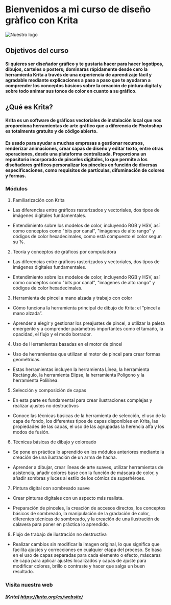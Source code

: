 # Bienvenidos a mi curso de diseño gràfico con Krita
![Nuestro logo](https://miro.medium.com/v2/resize:fit:968/1*YEivQv6S_WJBxCvGijE0Lw.png "Logo Krita") 
## Objetivos del curso
####  Si quieres ser diseñador gráfico y te gustaría hacer para hacer logotipos, dibujos, carteles o posters; dominaras rápidamente desde cero la herramienta Krita a través de una experiencia de aprendizaje fácil y agradable mediante explicaciones a paso a paso que te ayudaran a comprender los conceptos básicos sobre la creación de pintura digital y sobre todo animar sus tonos de color en cuanto a su gráfico.

## ¿Qué es Krita?
#### Krita es un software de gráficos vectoriales de instalación local que nos proporciona herramientas de arte gráfico que a diferencia de Photoshop es totalmente gratuito y de código abierto.
#### Es usado para ayudar a muchas empresas a gestionar recursos, renderizar animaciones, crear capas de diseño y editar texto, entre otras operaciones, desde una plataforma centralizada. Proporciona un repositorio incorporado de pinceles digitales, lo que permite a los diseñadores gráficos personalizar los pinceles en función de diversas especificaciones, como requisitos de partículas, difuminación de colores y formas.


### Módulos
1. Familiarización con Krita
- Las diferencias entre gráficos rasterizados y vectoriales, dos tipos de imágenes digitales fundamentales.

- Entendimiento sobre los modelos de color, incluyendo RGB y HSV, así como conceptos como "bits por canal", "imágenes de alto rango" y códigos de color hexadecimales, como està compuesto el color segun su %.

2. Teoría y conceptos de gráficos por computadora
- Las diferencias entre gráficos rasterizados y vectoriales, dos tipos de imágenes digitales fundamentales.

- Entendimiento sobre los modelos de color, incluyendo RGB y HSV, así como conceptos como "bits por canal", "imágenes de alto rango" y códigos de color hexadecimales.

3. Herramienta de pincel a mano alzada y trabajo con color
- Cómo funciona la herramienta principal de dibujo de Krita: el “pincel a mano alzada”.

- Aprender a elegir y gestionar los preajustes de pincel, a utilizar la paleta emergente y a comprender parámetros importantes como el tamaño, la opacidad, el flujo y el modo borrador.

4. Uso de Herramientas basadas en el motor de pincel

- Uso de herramientas que utilizan el motor de pincel para crear formas geométricas.

- Estas herramientas incluyen la herramienta Línea, la herramienta Rectángulo, la herramienta Elipse, la herramienta Polígono y la herramienta Polilínea.

5. Selección y composición de capas

- En esta parte es fundamental para crear ilustraciones complejas y realizar ajustes no destructivos

- Conoce las técnicas básicas de la herramienta de selección, el uso de la capa de fondo, los diferentes tipos de capas disponibles en Krita, las propiedades de las capas, el uso de las agrupadas la herencia alfa y los modos de fusión.

6. Técnicas básicas de dibujo y coloreado

- Se pone en práctica lo aprendido en los módulos anteriores mediante la creación de una ilustración de un arma de hacha.

- Aprender a dibujar, crear líneas de arte suaves, utilizar herramientas de asistencia, añadir colores base con la función de máscara de color, y añadir sombras y luces al estilo de los cómics de superhéroes.

7. Pintura digital con sombreado suave

- Crear pinturas digitales con un aspecto más realista.

- Preparación de pinceles, la creación de accesos directos, los conceptos básicos de sombreado, la manipulación de la gradación de color, diferentes técnicas de sombreado, y la creación de una ilustración de calavera para poner en práctica lo aprendido.

8. Flujo de trabajo de ilustración no destructiva

- Realizar cambios sin modificar la imagen original, lo que significa que facilita ajustes y correcciones en cualquier etapa del proceso. Se basa en el uso de capas separadas para cada elemento o efecto, máscaras de capa para aplicar ajustes localizados y capas de ajuste para modificar colores, brillo o contraste y hacer que salga un buen resultado.




### Visita nuestra web
##### [Krita] https://krita.org/es/website/


